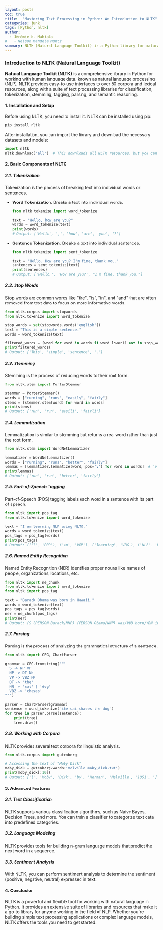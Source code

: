```yaml
---
layout: posts
toc: true
title:  "Mastering Text Processing in Python: An Introduction to NLTK"
categories: junk
tags: [Python, nltk]
author:
  - Jérémie N. Mabiala
#   - Nelson Mandela Muntz
summary: NLTK (Natural Language Toolkit) is a Python library for natural language processing (NLP), offering tools for tasks like tokenization, stop words removal, stemming, lemmatization, part-of-speech tagging, named entity recognition, and parsing. It also provides access to various corpora and supports advanced features like text classification, language modeling, and sentiment analysis. NLTK is ideal for both beginners and advanced users looking to work with human language data in Python.
---
```


### Introduction to NLTK (Natural Language Toolkit)

**Natural Language Toolkit (NLTK)** is a comprehensive library in Python for working with human language data, known as natural language processing (NLP). NLTK provides easy-to-use interfaces to over 50 corpora and lexical resources, along with a suite of text processing libraries for classification, tokenization, stemming, tagging, parsing, and semantic reasoning.

#### 1. **Installation and Setup**

Before using NLTK, you need to install it. NLTK can be installed using pip:

```bash
pip install nltk
```

After installation, you can import the library and download the necessary datasets and models:

```python
import nltk
nltk.download('all')  # This downloads all NLTK resources, but you can download specific ones as needed.
```

#### 2. **Basic Components of NLTK**

##### **2.1. Tokenization**
Tokenization is the process of breaking text into individual words or sentences.

- **Word Tokenization**: Breaks a text into individual words.
  
  ```python
  from nltk.tokenize import word_tokenize
  
  text = "Hello, how are you?"
  words = word_tokenize(text)
  print(words)
  # Output: ['Hello', ',', 'how', 'are', 'you', '?']
  ```

- **Sentence Tokenization**: Breaks a text into individual sentences.
  
  ```python
  from nltk.tokenize import sent_tokenize
  
  text = "Hello. How are you? I'm fine, thank you."
  sentences = sent_tokenize(text)
  print(sentences)
  # Output: ['Hello.', 'How are you?', "I'm fine, thank you."]
  ```

##### **2.2. Stop Words**
Stop words are common words like "the", "is", "in", and "and" that are often removed from text data to focus on more informative words.

```python
from nltk.corpus import stopwords
from nltk.tokenize import word_tokenize

stop_words = set(stopwords.words('english'))
text = "This is a simple sentence."
words = word_tokenize(text)

filtered_words = [word for word in words if word.lower() not in stop_words]
print(filtered_words)
# Output: ['This', 'simple', 'sentence', '.']
```

##### **2.3. Stemming**
Stemming is the process of reducing words to their root form.

```python
from nltk.stem import PorterStemmer

stemmer = PorterStemmer()
words = ["running", "runs", "easily", "fairly"]
stems = [stemmer.stem(word) for word in words]
print(stems)
# Output: ['run', 'run', 'easili', 'fairli']
```

##### **2.4. Lemmatization**
Lemmatization is similar to stemming but returns a real word rather than just the root form.

```python
from nltk.stem import WordNetLemmatizer

lemmatizer = WordNetLemmatizer()
words = ["running", "runs", "better", "fairly"]
lemmas = [lemmatizer.lemmatize(word, pos='v') for word in words]  # 'v' indicates verb
print(lemmas)
# Output: ['run', 'run', 'better', 'fairly']
```

##### **2.5. Part-of-Speech Tagging**
Part-of-Speech (POS) tagging labels each word in a sentence with its part of speech.

```python
from nltk import pos_tag
from nltk.tokenize import word_tokenize

text = "I am learning NLP using NLTK."
words = word_tokenize(text)
pos_tags = pos_tag(words)
print(pos_tags)
# Output: [('I', 'PRP'), ('am', 'VBP'), ('learning', 'VBG'), ('NLP', 'NNP'), ('using', 'VBG'), ('NLTK', 'NNP')]
```

##### **2.6. Named Entity Recognition**
Named Entity Recognition (NER) identifies proper nouns like names of people, organizations, locations, etc.

```python
from nltk import ne_chunk
from nltk.tokenize import word_tokenize
from nltk import pos_tag

text = "Barack Obama was born in Hawaii."
words = word_tokenize(text)
pos_tags = pos_tag(words)
ner = ne_chunk(pos_tags)
print(ner)
# Output: (S (PERSON Barack/NNP) (PERSON Obama/NNP) was/VBD born/VBN in/IN (GPE Hawaii/NNP) ./.)
```

##### **2.7. Parsing**
Parsing is the process of analyzing the grammatical structure of a sentence.

```python
from nltk import CFG, ChartParser

grammar = CFG.fromstring("""
  S -> NP VP
  NP -> DT NN
  VP -> VBZ NP
  DT -> 'the'
  NN -> 'cat' | 'dog'
  VBZ -> 'chases'
""")

parser = ChartParser(grammar)
sentence = word_tokenize("the cat chases the dog")
for tree in parser.parse(sentence):
    print(tree)
    tree.draw()
```

##### **2.8. Working with Corpora**
NLTK provides several text corpora for linguistic analysis.

```python
from nltk.corpus import gutenberg

# Accessing the text of "Moby Dick"
moby_dick = gutenberg.words('melville-moby_dick.txt')
print(moby_dick[:10])
# Output: ['[', 'Moby', 'Dick', 'by', 'Herman', 'Melville', '1851', ']', 'ETYMOLOGY', '.']
```

#### 3. **Advanced Features**

##### **3.1. Text Classification**
NLTK supports various classification algorithms, such as Naive Bayes, Decision Trees, and more. You can train a classifier to categorize text data into predefined categories.

##### **3.2. Language Modeling**
NLTK provides tools for building n-gram language models that predict the next word in a sequence.

##### **3.3. Sentiment Analysis**
With NLTK, you can perform sentiment analysis to determine the sentiment (positive, negative, neutral) expressed in text.

#### 4. **Conclusion**

NLTK is a powerful and flexible tool for working with natural language in Python. It provides an extensive suite of libraries and resources that make it a go-to library for anyone working in the field of NLP. Whether you're building simple text processing applications or complex language models, NLTK offers the tools you need to get started.